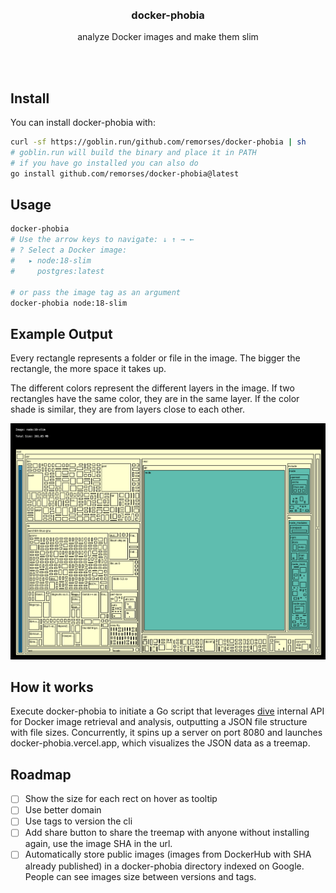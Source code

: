 <div align='center'>
    <br/>
    <br/>
    <h3>docker-phobia</h3>
    <p>analyze Docker images and make them slim</p>
    <br/>
    <br/>
</div>

## Install

You can install docker-phobia with:

```bash
curl -sf https://goblin.run/github.com/remorses/docker-phobia | sh
# goblin.run will build the binary and place it in PATH
# if you have go installed you can also do
go install github.com/remorses/docker-phobia@latest
```

## Usage

```bash
docker-phobia
# Use the arrow keys to navigate: ↓ ↑ → ←
# ? Select a Docker image:
#   ▸ node:18-slim
#     postgres:latest

# or pass the image tag as an argument
docker-phobia node:18-slim
```

## Example Output

Every rectangle represents a folder or file in the image. The bigger the rectangle, the more space it takes up.

The different colors represent the different layers in the image. If two rectangles have the same color, they are in the same layer. If the color shade is similar, they are from layers close to each other.

![example treemap](./website/public/example-docker-phobia.png)

## How it works

Execute docker-phobia to initiate a Go script that leverages [dive](https://github.com/wagoodman/dive) internal API for Docker image retrieval and analysis, outputting a JSON file structure with file sizes. Concurrently, it spins up a server on port 8080 and launches docker-phobia.vercel.app, which visualizes the JSON data as a treemap.

## Roadmap

-   [ ] Show the size for each rect on hover as tooltip
-   [ ] Use better domain
-   [ ] Use tags to version the cli
-   [ ] Add share button to share the treemap with anyone without installing again, use the image SHA in the url.
-   [ ] Automatically store public images (images from DockerHub with SHA already published) in a docker-phobia directory indexed on Google. People can see images size between versions and tags.
